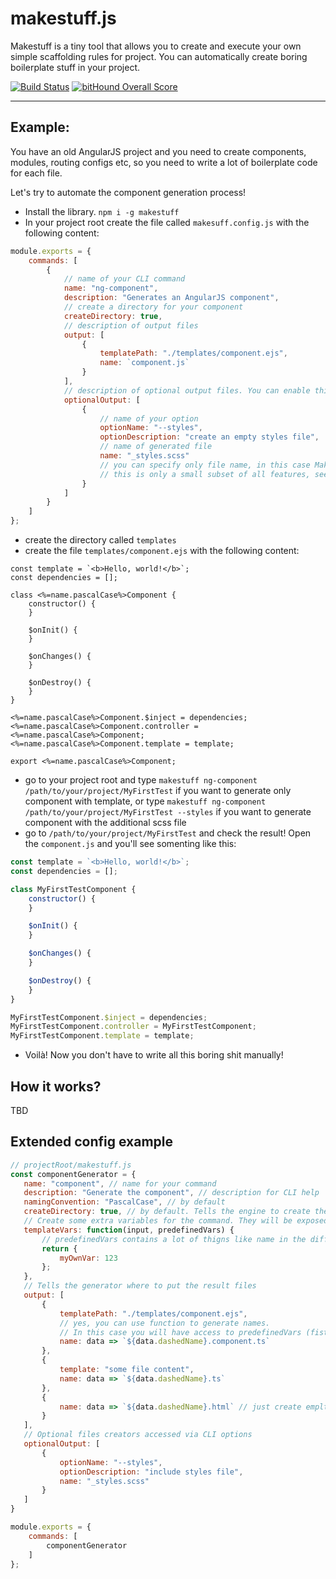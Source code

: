 # makestuff.js
Makestuff is a tiny tool that allows you to create and execute your own simple scaffolding rules for project.
You can automatically create boring boilerplate stuff in your project.

[![Build Status](https://travis-ci.org/arodik/makestuff.js.svg?branch=master)](https://travis-ci.org/arodik/makestuff.js)
[![bitHound Overall Score](https://www.bithound.io/github/arodik/makestuff.js/badges/score.svg)](https://www.bithound.io/github/arodik/makestuff.js)

----------------

## Example:
You have an old AngularJS project and you need to create components, modules, routing configs etc, so you need to write a lot of boilerplate code for each file.

Let's try to automate the component generation process!

- Install the library. `npm i -g makestuff`
- In your project root create the file called `makesuff.config.js` with the following content:
```js
module.exports = {
    commands: [
        {
            // name of your CLI command
            name: "ng-component",
            description: "Generates an AngularJS component",
            // create a directory for your component 
            createDirectory: true,
            // description of output files
            output: [
                {
                    templatePath: "./templates/component.ejs",
                    name: `component.js`
                }
            ],
            // description of optional output files. You can enable this options via console use --syntax
            optionalOutput: [
                {
                    // name of your option
                    optionName: "--styles",
                    optionDescription: "create an empty styles file",
                    // name of generated file
                    name: "_styles.scss"
                    // you can specify only file name, in this case Makestuff will create the empty file for you
                    // this is only a small subset of all features, see the detailed description below
                }
            ]
        }
    ]
};
```
- create the directory called `templates`
- create the file `templates/component.ejs` with the following content:
```ejs
const template = `<b>Hello, world!</b>`;
const dependencies = [];

class <%=name.pascalCase%>Component {
    constructor() {
    }

    $onInit() {
    }

    $onChanges() {
    }

    $onDestroy() {
    }
}

<%=name.pascalCase%>Component.$inject = dependencies;
<%=name.pascalCase%>Component.controller = <%=name.pascalCase%>Component;
<%=name.pascalCase%>Component.template = template;

export <%=name.pascalCase%>Component;
```
- go to your project root and type `makestuff ng-component /path/to/your/project/MyFirstTest` if you want to generate only component with template, or type `makestuff ng-component /path/to/your/project/MyFirstTest --styles` if you want to generate component with the additional scss file
- go to `/path/to/your/project/MyFirstTest` and check the result! Open the `component.js` and you'll see somenting like this:

```js
const template = `<b>Hello, world!</b>`;
const dependencies = [];

class MyFirstTestComponent {
    constructor() {
    }

    $onInit() {
    }

    $onChanges() {
    }

    $onDestroy() {
    }
}

MyFirstTestComponent.$inject = dependencies;
MyFirstTestComponent.controller = MyFirstTestComponent;
MyFirstTestComponent.template = template;
```
- Voilà! Now you don't have to write all this boring shit manually!

## How it works?
TBD

## Extended config example

```js
// projectRoot/makestuff.js
const componentGenerator = {
   name: "component", // name for your command
   description: "Generate the component", // description for CLI help
   namingConvention: "PascalCase", // by default
   createDirectory: true, // by default. Tells the engine to create the folder, name based on naming convention
   // Create some extra variables for the command. They will be exposed to the templates inside the object called `custom`
   templateVars: function(input, predefinedVars) {
       // predefinedVars contains a lot of thigns like name in the different cases etc.
       return {
           myOwnVar: 123
       };
   },
   // Tells the generator where to put the result files
   output: [
       {
           templatePath: "./templates/component.ejs",
           // yes, you can use function to generate names. 
           // In this case you will have access to predefinedVars (fist parameter)
           name: data => `${data.dashedName}.component.ts`
       },
       {
           template: "some file content",
           name: data => `${data.dashedName}.ts`
       },
       {
           name: data => `${data.dashedName}.html` // just create emplty file
       }
   ],
   // Optional files creators accessed via CLI options
   optionalOutput: [
       {
           optionName: "--styles",
           optionDescription: "include styles file",
           name: "_styles.scss"
       }
   ]
}

module.exports = {
    commands: [
        componentGenerator
    ]
};
```
